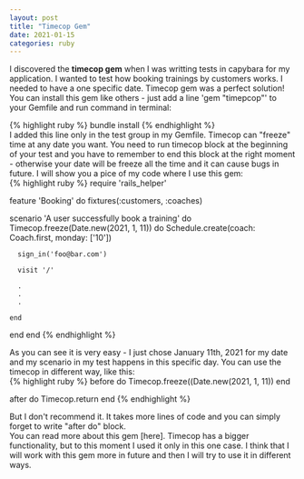 ```yaml
---
layout: post
title: "Timecop Gem"
date: 2021-01-15
categories: ruby
---
```

I discovered the <b>timecop gem</b> when I was writting tests in capybara for my application. I wanted to test how booking trainings by customers works. I needed to have a one specific date. Timecop gem was a perfect solution! <br>
You can install this gem like others - just add a line 'gem "timepcop"' to your Gemfile and run command in terminal:
<div class="code">
{% highlight ruby %}
bundle install
{% endhighlight %}
</div>
I added this line only in the test group in my Gemfile. Timecop can "freeze" time at any date you want. You need to run timecop block at the beginning of your test and you have to remember to end this block at the right moment - otherwise your date will be freeze all the time and it can cause bugs in future. I will show you a pice of my code where I use this gem:
<div class="code">
{% highlight ruby %}
require 'rails_helper'

feature 'Booking' do
  fixtures(:customers, :coaches)

  scenario 'A user successfully book a training' do
    Timecop.freeze(Date.new(2021, 1, 11)) do
      Schedule.create(coach: Coach.first, monday: ['10'])

      sign_in('foo@bar.com')

      visit '/'

      .
      .
      .

    end
  end
end
{% endhighlight %}
</div>
As you can see it is very easy - I just chose January 11th, 2021 for my date and my scenario in my test happens in this specific day. You can use the timecop in different way, like this:
<div class="code">
{% highlight ruby %}
  before do
    Timecop.freeze((Date.new(2021, 1, 11))
  end

  after do
    Timecop.return
  end
{% endhighlight %}
</div>
But I don't recommend it. It takes more lines of code and you can simply forget to write "after do" block. <br>
You can read more about this gem [here]. Timecop has a bigger functionality, but to this moment I used it only in this one case. I think that I will work with this gem more in future and then I will try to use it in different ways.

[here]: https://github.com/travisjeffery/timecop